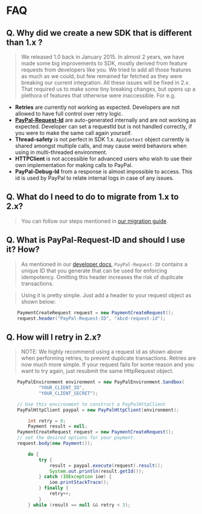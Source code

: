 # FAQ

## Q. Why did we create a new SDK that is different than 1.x ?
> We released 1.0 back in January 2015. In almost 2 years, we have made some big improvements to SDK, mostly derived from feature requests from developers like you. We tried to add all those features as much as we could, but few remained far fetched as they were breaking our current integration. All these issues will be fixed in 2.x. That required us to make some tiny breaking changes, but opens up a plethora of features that otherwise were inaccessible.
For e.g. 
- **Retries** are currently not working as expected. Developers are not allowed to have full control over retry logic.
- **[PayPal-Request-Id](https://developer.paypal.com/docs/api/auth-headers/)** are auto-generated internally and are not working as expected. Developer can set a requestId but is not handled correctly, if you were to make the same call again yourself.
- **Thread-safety** is not perfect in SDK 1.x. `ApiContext` object currently is shared amongst multiple calls, and may cause weird behaviors when using in multi-threaded environment.
- **HTTPClient** is not accessible for advanced users who wish to use their own implementation for making calls to PayPal.
- **PayPal-Debug-Id** from a response is almost impossible to access. This id is used by PayPal to relate internal logs in case of any issues.    

## Q. What do I need to do to migrate from 1.x to 2.x?
> You can follow our steps mentioned in [our migration guide](./Migrating.md).

## Q. What is PayPal-Request-ID and should I use it? How?
> As mentioned in our [developer docs](https://developer.paypal.com/docs/api/auth-headers/), `PayPal-Request-ID` contains a unique ID that you generate that can be used for enforcing idempotency. Omitting this header increases the risk of duplicate transactions. 

> Using it is pretty simple. Just add a header to your request object as shown below:
```java
    PaymentCreateRequest request = new PaymentCreateRequest();
    request.header("PayPal-Request-ID", "abcd-request-id");
```

## Q. How will I retry in 2.x?
> NOTE: We highly recommend using a request id as shown above when performing retries, to prevent duplicate transactions.
> Retries are now much more simple. If your request fails for some reason and you want to try again, just resubmit the same HttpRequest object.

```java
    PayPalEnvironment environment = new PayPalEnvironment.Sandbox(
            "YOUR_CLIENT_ID",
            "YOUR_CLIENT_SECRET");

    // Use this environment to construct a PayPalHttpClient
    PayPalHttpClient paypal = new PayPalHttpClient(environment);

		int retry = 0;
		Payment result = null;
    PaymentCreateRequest request = new PaymentCreateRequest();
    // set the desired options for your payment.
    request.body(new Payment());

		do {
			try {
				result = paypal.execute(request).result();
				System.out.println(result.getId());
			} catch (IOException ioe) {
				ioe.printStackTrace();
			} finally {
				retry++;
			}
		} while (result == null && retry < 3);
```
